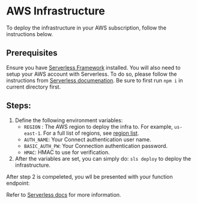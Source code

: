 # AWS Infrastructure

To deploy the infrastructure in your AWS subscription, follow the instructions below.

## Prerequisites

Ensure you have [Serverless Framework](https://www.serverless.com/framework/docs/getting-started/) installed. You will also need to setup your AWS account with Serverless. To do so, please follow the instructions from [Serverless documenation](https://www.serverless.com/framework/docs/providers/aws/guide/credentials/#create-an-iam-user-and-access-key). Be sure to first run `npm i` in current directory first.

## Steps:
 1) Define the following environment variables:
    - `REGION` : The AWS region to deploy the infra to. For example, `us-east-1`. For a full list of regions, see [region list](https://aws.amazon.com/about-aws/global-infrastructure/regions_az/).
    - `AUTH_NAME`: Your Connect authentication user name.
    - `BASIC_AUTH_PW`: Your Connection authentication password.
    - `HMAC`: HMAC to use for verification.
2) After the variables are set, you can simply do: `sls deploy` to deploy the infrastructure. 

After step 2 is compeleted, you wll be presented with your function endpoint:


Refer to [Serverless docs](https://www.serverless.com/framework/docs/providers/aws/) for more information.
